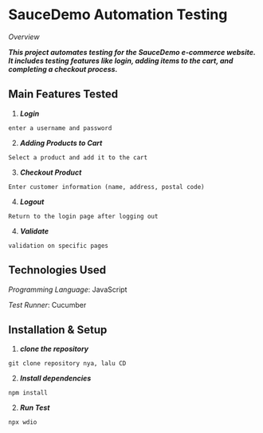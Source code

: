 # SauceDemo Automation Testing

_Overview_

***This project automates testing for the SauceDemo e-commerce website. It includes testing features like login, adding items to the cart, and completing a checkout process.***

## Main Features Tested

1. ***Login***
```
enter a username and password
```

2. ***Adding Products to Cart***
```
Select a product and add it to the cart
```


3. ***Checkout Product***
```
Enter customer information (name, address, postal code)
```

4. ***Logout***
```
Return to the login page after logging out
```

4. ***Validate***
```
validation on specific pages
```

## Technologies Used
_Programming Language_: JavaScript

_Test Runner_: Cucumber

## Installation & Setup

1. ***clone the repository***
```
git clone repository nya, lalu CD
```

2. ***Install dependencies***
```
npm install
```

2. ***Run Test***
```
npx wdio
```

